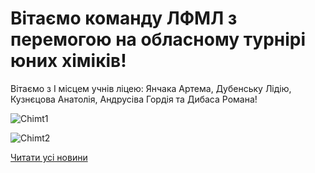 # Вітаємо команду ЛФМЛ з перемогою на обласному турнірі юних хіміків!

Вітаємо з І місцем учнів ліцею: Янчака Артема, Дубенську Лідію, Кузнєцова Анатолія, Андрусіва Гордія та Дибаса Романа!

![Chimt1](/images/blog/вітаємо-команду-лфмл-з-перемогою-на-обласному-турнірі-юних/chimt1.jpg)



![Chimt2](/images/blog/вітаємо-команду-лфмл-з-перемогою-на-обласному-турнірі-юних/chimt2.jpg)


[Читати усі новини](/news)

